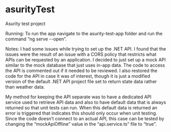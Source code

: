 # asurityTest
Asurity test project

Running:
To run the app navigate to the asurity-test-app folder and run the command “ng serve --open”.



Notes:
I had some issues while trying to set up the .NET API. I found that the issues were the result
of an issue with a CORS policy that restricts what APIs can be requested by an application.
I decided to just set up a mock API similar to the mock database that just uses in-app data.
The code to access the API is commented out if it needed to be reviewed. I also restored the
code for the API in case it was of interest, though it is just a modified version of the default
.NET API project file set to return state data rather than weather data.


My method for keeping the API separate was to have a dedicated API service used to retrieve API
data and also to have default data that is always returned so that unit tests can run. When this
default data is returned an error is triggered that indicates this should only occur when unit
testing. Since the code doesn’t connect to an actual API, this case can be tested by changing
the “mockApiOffline” value in the “api.service.ts” file to “true”.
